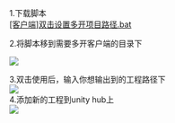 1.下载脚本  
[[客户端]双击设置多开项目路径.bat](https://snh48group.yuque.com/attachments/yuque/0/2024/bat/43256946/1729844898160-38391bdc-739c-4490-bace-93f9fb603790.bat)  
  
2.将脚本移到需要多开客户端的目录下

![](https://cdn.nlark.com/yuque/0/2024/png/43256946/1729845030206-37bd06fa-aca4-487f-a8fa-5ff1e55f3899.png)  
  
3.双击使用后，输入你想输出到的工程路径下  
![](https://cdn.nlark.com/yuque/0/2024/png/43256946/1729845243556-b97f8d23-d9ec-4bff-90e8-23f93f8aff5e.png)  
4.添加新的工程到unity hub上  
![](https://cdn.nlark.com/yuque/0/2024/png/43256946/1729845295126-caa0e811-6080-48e4-86e2-083fb1594b16.png)

